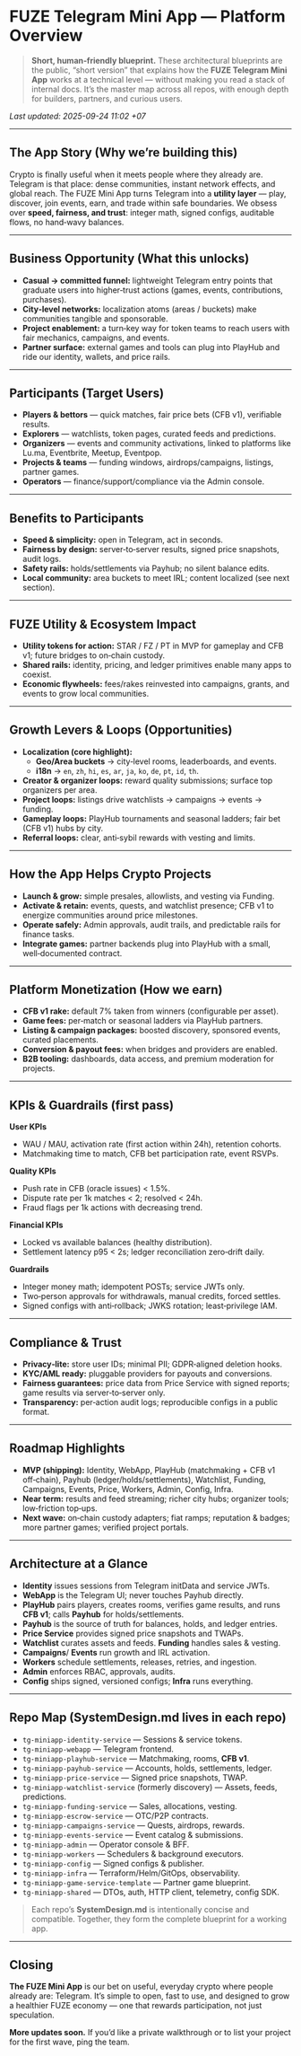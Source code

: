 # FUZE Telegram Mini App — Platform Overview

> **Short, human‑friendly blueprint.** These architectural blueprints are the public, “short version” that explains how the **FUZE Telegram Mini App** works at a technical level — without making you read a stack of internal docs. It’s the master map across all repos, with enough depth for builders, partners, and curious users.

_Last updated: 2025-09-24 11:02 +07_

---

## The App Story (Why we’re building this)
Crypto is finally useful when it meets people where they already are. Telegram is that place: dense communities, instant network effects, and global reach. The FUZE Mini App turns Telegram into a **utility layer** — play, discover, join events, earn, and trade within safe boundaries. We obsess over **speed, fairness, and trust**: integer math, signed configs, auditable flows, no hand‑wavy balances.

---

## Business Opportunity (What this unlocks)
- **Casual → committed funnel:** lightweight Telegram entry points that graduate users into higher‑trust actions (games, events, contributions, purchases).  
- **City‑level networks:** localization atoms (areas / buckets) make communities tangible and sponsorable.  
- **Project enablement:** a turn‑key way for token teams to reach users with fair mechanics, campaigns, and events.  
- **Partner surface:** external games and tools can plug into PlayHub and ride our identity, wallets, and price rails.

---

## Participants (Target Users)
- **Players & bettors** — quick matches, fair price bets (CFB v1), verifiable results.  
- **Explorers** — watchlists, token pages, curated feeds and predictions.  
- **Organizers** — events and community activations, linked to platforms like Lu.ma, Eventbrite, Meetup, Eventpop.  
- **Projects & teams** — funding windows, airdrops/campaigns, listings, partner games.  
- **Operators** — finance/support/compliance via the Admin console.  

---

## Benefits to Participants
- **Speed & simplicity:** open in Telegram, act in seconds.  
- **Fairness by design:** server‑to‑server results, signed price snapshots, audit logs.  
- **Safety rails:** holds/settlements via Payhub; no silent balance edits.  
- **Local community:** area buckets to meet IRL; content localized (see next section).

---

## FUZE Utility & Ecosystem Impact
- **Utility tokens for action:** STAR / FZ / PT in MVP for gameplay and CFB v1; future bridges to on‑chain custody.  
- **Shared rails:** identity, pricing, and ledger primitives enable many apps to coexist.  
- **Economic flywheels:** fees/rakes reinvested into campaigns, grants, and events to grow local communities.

---

## Growth Levers & Loops (Opportunities)
- **Localization (core highlight):**
  - **Geo/Area buckets** → city‑level rooms, leaderboards, and events.  
  - **i18n** → `en`, `zh`, `hi`, `es`, `ar`, `ja`, `ko`, `de`, `pt`, `id`, `th`.  
- **Creator & organizer loops:** reward quality submissions; surface top organizers per area.  
- **Project loops:** listings drive watchlists → campaigns → events → funding.  
- **Gameplay loops:** PlayHub tournaments and seasonal ladders; fair bet (CFB v1) hubs by city.  
- **Referral loops:** clear, anti‑sybil rewards with vesting and limits.

---

## How the App Helps Crypto Projects
- **Launch & grow:** simple presales, allowlists, and vesting via Funding.  
- **Activate & retain:** events, quests, and watchlist presence; CFB v1 to energize communities around price milestones.  
- **Operate safely:** Admin approvals, audit trails, and predictable rails for finance tasks.  
- **Integrate games:** partner backends plug into PlayHub with a small, well‑documented contract.

---

## Platform Monetization (How we earn)
- **CFB v1 rake:** default 7% taken from winners (configurable per asset).  
- **Game fees:** per‑match or seasonal ladders via PlayHub partners.  
- **Listing & campaign packages:** boosted discovery, sponsored events, curated placements.  
- **Conversion & payout fees:** when bridges and providers are enabled.  
- **B2B tooling:** dashboards, data access, and premium moderation for projects.

---

## KPIs & Guardrails (first pass)
**User KPIs**
- WAU / MAU, activation rate (first action within 24h), retention cohorts.  
- Matchmaking time to match, CFB bet participation rate, event RSVPs.  

**Quality KPIs**
- Push rate in CFB (oracle issues) < 1.5%.  
- Dispute rate per 1k matches < 2; resolved < 24h.  
- Fraud flags per 1k actions with decreasing trend.

**Financial KPIs**
- Locked vs available balances (healthy distribution).  
- Settlement latency p95 < 2s; ledger reconciliation zero‑drift daily.  

**Guardrails**
- Integer money math; idempotent POSTs; service JWTs only.  
- Two‑person approvals for withdrawals, manual credits, forced settles.  
- Signed configs with anti‑rollback; JWKS rotation; least‑privilege IAM.

---

## Compliance & Trust
- **Privacy‑lite:** store user IDs; minimal PII; GDPR‑aligned deletion hooks.  
- **KYC/AML ready:** pluggable providers for payouts and conversions.  
- **Fairness guarantees:** price data from Price Service with signed reports; game results via server‑to‑server only.  
- **Transparency:** per‑action audit logs; reproducible configs in a public format.

---

## Roadmap Highlights
- **MVP (shipping):** Identity, WebApp, PlayHub (matchmaking + CFB v1 off‑chain), Payhub (ledger/holds/settlements), Watchlist, Funding, Campaigns, Events, Price, Workers, Admin, Config, Infra.  
- **Near term:** results and feed streaming; richer city hubs; organizer tools; low‑friction top‑ups.  
- **Next wave:** on‑chain custody adapters; fiat ramps; reputation & badges; more partner games; verified project portals.

---

## Architecture at a Glance
- **Identity** issues sessions from Telegram initData and service JWTs.  
- **WebApp** is the Telegram UI; never touches Payhub directly.  
- **PlayHub** pairs players, creates rooms, verifies game results, and runs **CFB v1**; calls **Payhub** for holds/settlements.  
- **Payhub** is the source of truth for balances, holds, and ledger entries.  
- **Price Service** provides signed price snapshots and TWAPs.  
- **Watchlist** curates assets and feeds. **Funding** handles sales & vesting.  
- **Campaigns**/ **Events** run growth and IRL activation.  
- **Workers** schedule settlements, releases, retries, and ingestion.  
- **Admin** enforces RBAC, approvals, audits.  
- **Config** ships signed, versioned configs; **Infra** runs everything.

---

## Repo Map (SystemDesign.md lives in each repo)
- `tg-miniapp-identity-service` — Sessions & service tokens.  
- `tg-miniapp-webapp` — Telegram frontend.  
- `tg-miniapp-playhub-service` — Matchmaking, rooms, **CFB v1**.  
- `tg-miniapp-payhub-service` — Accounts, holds, settlements, ledger.  
- `tg-miniapp-price-service` — Signed price snapshots, TWAP.  
- `tg-miniapp-watchlist-service` (formerly discovery) — Assets, feeds, predictions.  
- `tg-miniapp-funding-service` — Sales, allocations, vesting.  
- `tg-miniapp-escrow-service` — OTC/P2P contracts.  
- `tg-miniapp-campaigns-service` — Quests, airdrops, rewards.  
- `tg-miniapp-events-service` — Event catalog & submissions.  
- `tg-miniapp-admin` — Operator console & BFF.  
- `tg-miniapp-workers` — Schedulers & background executors.  
- `tg-miniapp-config` — Signed configs & publisher.  
- `tg-miniapp-infra` — Terraform/Helm/GitOps, observability.  
- `tg-miniapp-game-service-template` — Partner game blueprint.  
- `tg-miniapp-shared` — DTOs, auth, HTTP client, telemetry, config SDK.

> Each repo’s **SystemDesign.md** is intentionally concise and compatible. Together, they form the complete blueprint for a working app.

---

## Closing
**The FUZE Mini App** is our bet on useful, everyday crypto where people already are: Telegram. It’s simple to open, fast to use, and designed to grow a healthier FUZE economy — one that rewards participation, not just speculation.

**More updates soon.** If you’d like a private walkthrough or to list your project for the first wave, ping the team.

